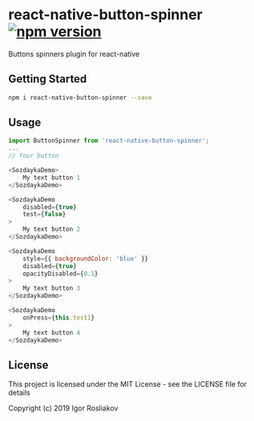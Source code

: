 # react-native-button-spinner [![npm version](https://badge.fury.io/js/react-native-button-spinner.svg)](https://badge.fury.io/js/react-native-button-spinner)

Buttons spinners plugin for react-native

## Getting Started

```bash
npm i react-native-button-spinner --save
```

## Usage
```javascript
import ButtonSpinner from 'react-native-button-spinner';
...
// Your button

<SozdaykaDemo>
    My text button 1
</SozdaykaDemo>
```

```javascript
<SozdaykaDemo
    disabled={true}
    test={false}
>
    My text button 2
</SozdaykaDemo>
```

```javascript
<SozdaykaDemo
    style={{ backgroundColor: 'blue' }}
    disabled={true}
    opacityDisabled={0.1}
>
    My text button 3
</SozdaykaDemo>
```

```javascript
<SozdaykaDemo
    onPress={this.test1}
>
    My text button 4
</SozdaykaDemo>
```

## License
This project is licensed under the MIT License - see the LICENSE file for details

Copyright (c) 2019 Igor Rosliakov
